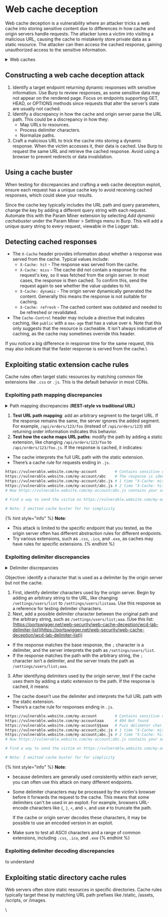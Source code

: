 # Web cache deception

Web cache deception is a vulnerability where an attacker tricks a web cache into storing sensitive content due to differences in how cache and origin servers handle requests. The attacker lures a victim into visiting a malicious URL, causing the cache to mistakenly store private data as a static resource. The attacker can then access the cached response, gaining unauthorized access to the sensitive information.

<details>

<summary>Web caches</summary>

A web cache is an intermediary system between the origin server and the user. When a client requests a static resource, the cache checks if it has a copy. If not (a cache miss), the request is sent to the origin server, which processes and responds.

#### Cache keys <a href="#cache-keys" id="cache-keys"></a>

When the cache gets an HTTP request, it decides whether to serve a cached response or forward the request to the origin server by generating a 'cache key.' This key is usually based on the URL path and query parameters but can also include headers and content type.

#### Cache rules <a href="#cache-rules" id="cache-rules"></a>

Cache rules dictate what can be cached and for how long. They usually store static resources, which change infrequently and are used across multiple pages. Dynamic content isn't cached, as it often contains sensitive information, ensuring users receive the most up-to-date data from the server.

* **Static file extension** rules match the file extensions of requested resources, like `.css` or `.js`&#x20;
* **Static directory** rules match URL paths starting with a specific prefix, typically used for directories containing static resources, such as `/static` or `/assets`.&#x20;
* **File name** rules target specific files that are essential and rarely change, like `robots.txt` and `favicon.ico`.
* **Custom** rules

</details>

## Constructing a web cache deception attack <a href="#constructing-a-web-cache-deception-attack" id="constructing-a-web-cache-deception-attack"></a>

1. Identify a target endpoint returning dynamic responses with sensitive information. Use Burp to review responses, as some sensitive data may not appear on the rendered page. Focus on endpoints supporting GET, HEAD, or OPTIONS methods since requests that alter the server’s state are usually not cached.
2. Identify a discrepancy in how the cache and origin server parse the URL path. This could be a discrepancy in how they:
   * Map URLs to resources.
   * Process delimiter characters.
   * Normalize paths.
3. Craft a malicious URL to trick the cache into storing a dynamic response. When the victim accesses it, their data is cached. Use Burp to request the same URL and retrieve the cached response. Avoid using a browser to prevent redirects or data invalidation.

## Using a cache buster

When testing for discrepancies and crafting a web cache deception exploit, ensure each request has a unique cache key to avoid receiving cached responses, which could skew your results.

Since the cache key typically includes the URL path and query parameters, change the key by adding a different query string with each request. Automate this with the Param Miner extension by selecting _Add dynamic cachebuster_ under the Param Miner > Settings menu in Burp. This will add a unique query string to every request, viewable in the Logger tab.

## Detecting cached responses

* The `X-Cache` header provides information about whether a response was served from the cache. Typical values include:
  * `X-Cache: hit` - The response was served from the cache.
  * `X-Cache: miss` - The cache did not contain a response for the request's key, so it was fetched from the origin server. In most cases, the response is then cached. To confirm this, send the request again to see whether the value updates to hit.
  * `X-Cache: dynamic` - The origin server dynamically generated the content. Generally this means the response is not suitable for caching.
  * `X-Cache: refresh` - The cached content was outdated and needed to be refreshed or revalidated.
* The `Cache-Control` header may include a directive that indicates caching, like `public` with a `max-age` that has a value over `0`. Note that this only suggests that the resource is cacheable. It isn't always indicative of caching, as the cache may sometimes override this header.

If you notice a big difference in response time for the same request, this may also indicate that the faster response is served from the cache.\


## Exploiting static extension cache rules

Cache rules often target static resources by matching common file extensions like `.css` or `.js`. This is the default behavior in most CDNs.

### Exploiting path mapping discrepancies <a href="#exploiting-path-mapping-discrepancies" id="exploiting-path-mapping-discrepancies"></a>

<details>

<summary>Path mapping discrepancies (<strong>REST-style vs traditional URL)</strong></summary>

Consider the following example:

`http://example.com/user/123/profile/wcd.css`

* An origin server using **REST-style** URL mapping may interpret this as a request for the `/user/123/profile` endpoint and returns the profile information for user `123`, ignoring `wcd.css` as a non-significant parameter.
* A cache that uses **traditional URL** mapping may view this as a request for a file named `wcd.css` located in the `/profile` directory under `/user/123`. It interprets the URL path as `/user/123/profile/wcd.css`. If the cache is configured to store responses for requests where the path ends in `.css`, it would cache and serve the profile information as if it were a CSS file.

</details>

1. **Test URL path mapping**: add an arbitrary segment to the target URL. If the response remains the same, the server ignores the added segment. For example, `/api/orders/123/foo` (instead of `/api/orders/123`) still returning order information indicates this behavior.
2. **Test how the cache maps URL paths**: modify the path by adding a static extension, like changing `/api/orders/123/foo` to `/api/orders/123/foo.js`. If the response is cached, it indicates:

* The cache interprets the full URL path with the static extension.
* There’s a cache rule for requests ending in `.js`.

```sh
https://vulnerable.website.com/my-account        # Contains sensitive data -> Good endpoint
https://vulnerable.website.com/my-account/abc    # The response is identical to the original -> REST-style 
https://vulnerable.website.com/my-account/abc.js # 1 time "X-Cache: miss" -> Ok, there should be a cache mechanism
https://vulnerable.website.com/my-account/abc.js # 2 time "X-Cache: hit" -> Perfect, the page is cached
# Now https://vulnerable.website.com/my-account/abc.js contains your sensitive data cached

# Find a way to send the victim on https://vulnerable.website.com/my-account/xyz.js

# Note: I omitted cache buster for for simplicity
```

{% hint style="info" %}
**Note**:&#x20;

* This attack is limited to the specific endpoint that you tested, as the origin server often has different abstraction rules for different endpoints.
* Try various extensions, such as `.css`, `.ico`, and `.exe`, as caches may have rules for specific extensions.
{% endhint %}

### Exploiting delimiter discrepancies <a href="#exploiting-delimiter-discrepancies" id="exploiting-delimiter-discrepancies"></a>

<details>

<summary>Delimiter discrepancies</summary>

to do

</details>

Objective: identify a character that is used as a delimiter by the origin server but not the cache.

1. First, identify delimiter characters used by the origin server. Begin by adding an arbitrary string to the URL, like changing `/settings/users/list` to `/settings/users/listaaa`. Use this response as a reference for testing delimiter characters.
2. Next, add a possible delimiter character between the original path and the arbitrary string, such as `/settings/users/list;aaa`. (Use this list: [https://portswigger.net/web-security/web-cache-deception/wcd-lab-delimiter-list](https://portswigger.net/web-security/web-cache-deception/wcd-lab-delimiter-list))

* If the response matches the base response, the `;` character is a delimiter, and the server interprets the path as `/settings/users/list`.
* If the response matches the path with the arbitrary string, the `;` character isn’t a delimiter, and the server treats the path as `/settings/users/list;aaa`.

3. After identifying delimiters used by the origin server, test if the cache uses them by adding a static extension to the path. If the response is cached, it means:

* The cache doesn’t use the delimiter and interprets the full URL path with the static extension.
* There’s a cache rule for responses ending in `.js`.

```sh
https://vulnerable.website.com/my-account        # Contains sensitive data -> Good endpoint
https://vulnerable.website.com/my-accountaaa     # 404 Not found
https://vulnerable.website.com/my-account§§aaa   # Fuzz delimeter char. -> with ";" -> The response matches the original 
https://vulnerable.website.com/my-account;abc.js # 1 time "X-Cache: miss" -> Ok, there should be a cache mechanism
https://vulnerable.website.com/my-account;abc.js # 2 time "X-Cache: hit" -> Perfect, the page is cached
# Now https://vulnerable.website.com/my-account;abc.js contains your sensitive data cached

# Find a way to send the victim on https://vulnerable.website.com/my-account;xyz.js

# Note: I omitted cache buster for for simplicity
```

{% hint style="info" %}
**Note**:&#x20;

* because delimiters are generally used consistently within each server, you can often use this attack on many different endpoints.
*   Some delimiter characters may be processed by the victim's browser before it forwards the request to the cache. This means that some delimiters can't be used in an exploit. For example, browsers URL-encode characters like `{`, `}`, `<`, and `>`, and use `#` to truncate the path.

    If the cache or origin server decodes these characters, it may be possible to use an encoded version in an exploit.
* Make sure to test all ASCII characters and a range of common extensions, including `.css`, `.ico`, and `.exe`
{% endhint %}

### Exploiting delimiter decoding discrepancies <a href="#exploiting-delimiter-decoding-discrepancies" id="exploiting-delimiter-decoding-discrepancies"></a>

to understand

## Exploiting static directory cache rules <a href="#exploiting-static-directory-cache-rules" id="exploiting-static-directory-cache-rules"></a>

Web servers often store static resources in specific directories. Cache rules typically target these by matching URL path prefixes like /static, /assets, /scripts, or /images.

\
